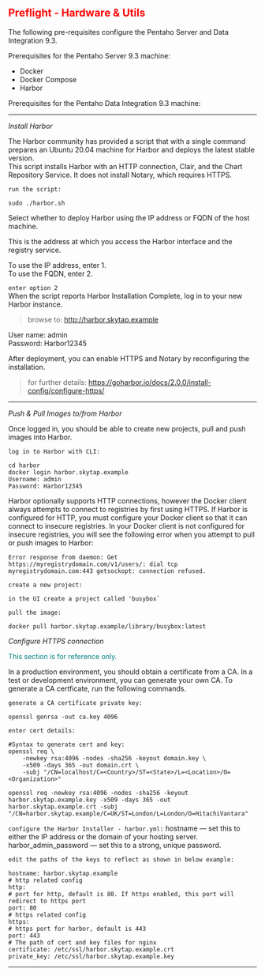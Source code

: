 ## <font color='red'>Preflight - Hardware & Utils</font>  

The following pre-requisites configure the Pentaho Server and Data Integration 9.3.

Prerequisites for the Pentaho Server 9.3 machine:
* Docker 
* Docker Compose
* Harbor

Prerequisites for the Pentaho Data Integration 9.3 machine:



---

<em>Install Harbor</em>  

The Harbor community has provided a script that with a single command prepares an Ubuntu 20.04 machine for Harbor and deploys the latest stable version.  
This script installs Harbor with an HTTP connection, Clair, and the Chart Repository Service. It does not install Notary, which requires HTTPS.  

``run the script:``
```
sudo ./harbor.sh
```
Select whether to deploy Harbor using the IP address or FQDN of the host machine.

This is the address at which you access the Harbor interface and the registry service.

To use the IP address, enter 1.  
To use the FQDN, enter 2.  

``enter option 2``  
When the script reports Harbor Installation Complete, log in to your new Harbor instance.

  > browse to: http://harbor.skytap.example

User name: admin  
Password: Harbor12345  

After deployment, you can enable HTTPS and Notary by reconfiguring the installation. 

  > for further details: https://goharbor.io/docs/2.0.0/install-config/configure-https/

--- 

<em>Push & Pull Images to/from Harbor</em>

Once logged in, you should be able to create new projects, pull and push images into Harbor. 

``log in to Harbor with CLI:``
```
cd harbor
docker login harbor.skytap.example
Username: admin
Password: Harbor12345
```
Harbor optionally supports HTTP connections, however the Docker client always attempts to connect to registries by first using HTTPS. If Harbor is configured for HTTP, you must configure your Docker client so that it can connect to insecure registries. In your Docker client is not configured for insecure registries, you will see the following error when you attempt to pull or push images to Harbor:  

```Error response from daemon: Get https://myregistrydomain.com/v1/users/: dial tcp myregistrydomain.com:443 getsockopt: connection refused.```


``create a new project:``
```
in the UI create a project called 'busybox`
```
``pull the image:``
```
docker pull harbor.skytap.example/library/busybox:latest
```



<em>Configure HTTPS connection</em>

<font color='teal'>This section is for reference only.</font>

In a production environment, you should obtain a certificate from a CA. In a test or development environment, you can generate your own CA. To generate a CA certficate, run the following commands.

``generate a CA certificate private key:``
```
openssl genrsa -out ca.key 4096
```
``enter cert details:``
```
#Syntax to generate cert and key: 
openssl req \
    -newkey rsa:4096 -nodes -sha256 -keyout domain.key \
    -x509 -days 365 -out domain.crt \
    -subj "/CN=localhost/C=<Country>/ST=<State>/L=<Location>/O=<Organization>"
```
```
openssl req -newkey rsa:4096 -nodes -sha256 -keyout harbor.skytap.example.key -x509 -days 365 -out harbor.skytap.example.crt -subj "/CN=harbor.skytap.example/C=UK/ST=London/L=London/O=HitachiVantara"
```
``configure the Harbor Installer - harbor.yml:``
hostname — set this to either the IP address or the domain of your hosting server.
harbor_admin_password — set this to a strong, unique password.

``edit the paths of the keys to reflect as shown in below example:``
```
hostname: harbor.skytap.example
# http related config
http:
# port for http, default is 80. If https enabled, this port will redirect to https port
port: 80
# https related config
https:
# https port for harbor, default is 443
port: 443
# The path of cert and key files for nginx
certificate: /etc/ssl/harbor.skytap.example.crt
private_key: /etc/ssl/harbor.skytap.example.key
```


---
